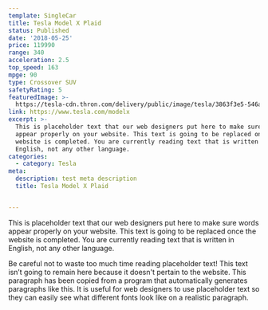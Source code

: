 ```yaml
---
template: SingleCar
title: Tesla Model X Plaid
status: Published
date: '2018-05-25'
price: 119990
range: 340
acceleration: 2.5
top_speed: 163
mpge: 90
type: Crossover SUV
safetyRating: 5
featuredImage: >-
  https://tesla-cdn.thron.com/delivery/public/image/tesla/3863f3e5-546a-4b22-bcbc-1f8ee0479744/bvlatuR/std/1200x628/MX-Social
link: https://www.tesla.com/modelx
excerpt: >-
  This is placeholder text that our web designers put here to make sure words
  appear properly on your website. This text is going to be replaced once the
  website is completed. You are currently reading text that is written in
  English, not any other language.
categories:
  - category: Tesla
meta:
  description: test meta description
  title: Tesla Model X Plaid


---
```


This is placeholder text that our web designers put here to make sure words appear properly on your website. This text is going to be replaced once the website is completed. You are currently reading text that is written in English, not any other language.

Be careful not to waste too much time reading placeholder text! This text isn’t going to remain here because it doesn't pertain to the website. This paragraph has been copied from a program that automatically generates paragraphs like this. It is useful for web designers to use placeholder text so they can easily see what different fonts look like on a realistic paragraph.
